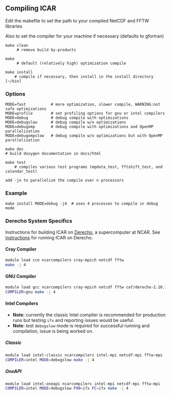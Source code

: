 ## Compiling ICAR

Edit the makefile to set the path to your compiled NetCDF and FFTW libraries

Also to set the compiler for your machine if necessary (defaults to gfortran)

    make clean
         # remove build by-products

    make
         # default (relatively high) optimization compile

    make install
        # compile if necessary, then install in the install directory [~/bin]

### Options
    MODE=fast           # more optimization, slower compile, WARNING:not safe optimizations
    MODE=profile        # set profiling options for gnu or intel compilers
    MODE=debug          # debug compile with optimizations
    MODE=debugslow      # debug compile w/o optimizations
    MODE=debugomp       # debug compile with optimizations and OpenMP parallelization
    MODE=debugompslow   # debug compile w/o optimizations but with OpenMP parallelization

    make doc
    # build doxygen documentation in docs/html

    make test
        # compiles various test programs (mpdata_test, fftshift_test, and calendar_test)

    add -jn to parallelize the compile over n processors

### Example
    make install MODE=debug -j4  # uses 4 processes to compile in debug mode


### Derecho System Specifics
Instructions for building ICAR on [Derecho](https://arc.ucar.edu/knowledge_base/74317833), a supercomputer at NCAR.
See [instructions](running/running.md#derecho-system-specifics) for running ICAR on Derecho.

#### Cray Compiler
``` bash
module load cce ncarcompilers cray-mpich netcdf fftw
make -j 4
```

#### GNU Compiler
``` bash
module load gcc ncarcompilers cray-mpich netcdf fftw caf/derecho-2.10.1
COMPILER=gnu make -j 4
```

#### Intel Compilers
  - __Note__: currently the classic Intel compiler is recommended for production runs but testing `ifx` and reporting issues would be useful.
  - __Note__: test `debugslow` mode is required for successful running and compilation, issue is being worked on.

##### Classic
``` bash
module load intel-classic ncarcompilers intel-mpi netcdf-mpi fftw-mpi
COMPILER=intel MODE=debugslow make -j 4
```
##### OneAPI
``` bash
module load intel-oneapi ncarcompilers intel-mpi netcdf-mpi fftw-mpi
COMPILER=intel MODE=debugslow F90=ifx FC=ifx make -j 4
```
